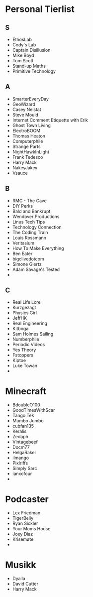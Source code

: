 
# Personal Tierlist

## S
- EthosLab
- Cody's Lab
- Captain Disillusion
- Mike Boyd
- Tom Scott
- Stand-up Maths
- Primitive Technology


## A
- SmarterEveryDay
- GeoWizard
- Casey Neistat
- Steve Mould
- Internet Comment Etiquette with Erik
- Ghost Town Living
- ElectroBOOM
- Thomas Heaton
- Computerphile
- Strange Parts
- NightHawkInLight
- Frank Tedesco
- Harry Mack
- NakeyJakey
- Vsauce


## B
- RMC - The Cave
- DIY Perks
- Bald and Bankrupt
- Wendover Productions
- Linus Tech Tips
- Technology Connection
- The Coding Train
- Louis Rossmann
- Veritasium
- How To Make Everything
- Ben Eater
- bigclivedotcom
- Simone Giertz
- Adam Savage's Tested
- 


## C
- Real Life Lore
- Kurzgezagt
- Physics Girl
- JeffHK
- Real Engineering
- Kitboga
- Sam Holmes Sailing
- Numberphile
- Periodic Videos
- Yes Theory
- Fstoppers
- Kiptoe
- Luke Towan
- 


# Minecraft
- BdoubleO100
- GoodTimesWithScar
- Tango Tek
- Mumbo Jumbo
- cubfan135
- Keralis
- Zedaph
- Vintagebeef
- Docm77
- HelgaRakel
- ilmango
- Pixlriffs
- Simply Sarc
- ianxofour
- 

# Podcaster
- Lex Friedman
- TigerBelly
- Ryan Sickler
- Your Moms House
- Joey Diaz
- Krisemøte
- 






# Musikk
- Dyalla
- David Cutter
- Harry Mack